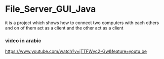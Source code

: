 # File_Server_GUI_Java
it is a project which shows how to connect two computers with each others and on of them act as a client and the other act as a client 

### video in arabic
https://www.youtube.com/watch?v=jTTFWyc2-Gw&feature=youtu.be
